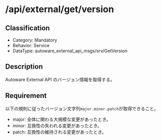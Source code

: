 # /api/external/get/version

## Classification

- Category: Mandatory
- Behavior: Service
- DataType: autoware_external_api_msgs/srv/GetVersion

## Description

Autoware External API のバージョン情報を取得する。

## Requirement

以下の規則に従ったバージョン文字列`major.minor.patch`が取得できること。

- major: 全体に関わる大規模な変更があったとき。
- minor: 互換性の失われる変更があったとき。
- patch: 互換性の維持される変更があったとき。
